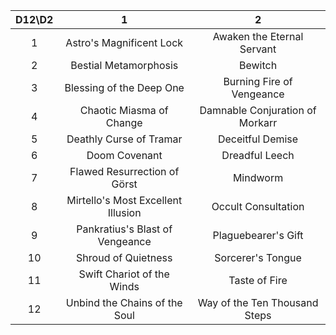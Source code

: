 |D12\D2|1|2|
|:-:|:-:|:-:|
|1|Astro's Magnificent Lock|Awaken the Eternal Servant|
|2|Bestial Metamorphosis|Bewitch|
|3|Blessing of the Deep One|Burning Fire of Vengeance|
|4|Chaotic Miasma of Change|Damnable Conjuration of Morkarr|
|5|Deathly Curse of Tramar|Deceitful Demise|
|6|Doom Covenant|Dreadful Leech|
|7|Flawed Resurrection of Görst|Mindworm|
|8|Mirtello's Most Excellent Illusion|Occult Consultation|
|9|Pankratius's Blast of Vengeance|Plaguebearer's Gift|
|10|Shroud of Quietness|Sorcerer's Tongue|
|11|Swift Chariot of the Winds|Taste of Fire|
|12|Unbind the Chains of the Soul|Way of the Ten Thousand Steps|
